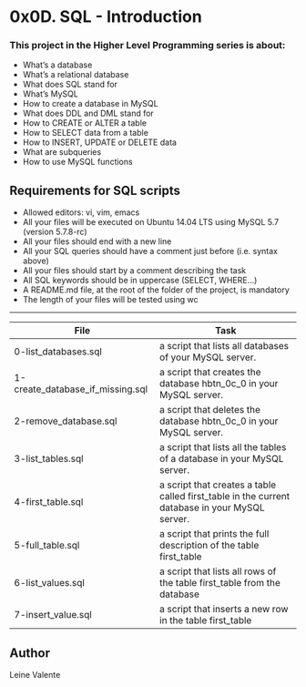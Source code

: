 # 0x0D. SQL - Introduction

### This project in the Higher Level Programming series is about:

 * What’s a database
 * What’s a relational database
 * What does SQL stand for
 * What’s MySQL
 * How to create a database in MySQL
 * What does DDL and DML stand for
 * How to CREATE or ALTER a table
 * How to SELECT data from a table
 * How to INSERT, UPDATE or DELETE data
 * What are subqueries
 * How to use MySQL functions

## Requirements for SQL scripts

 * Allowed editors: vi, vim, emacs
 * All your files will be executed on Ubuntu 14.04 LTS using MySQL 5.7 (version 5.7.8-rc)
 * All your files should end with a new line
 * All your SQL queries should have a comment just before (i.e. syntax above)
 * All your files should start by a comment describing the task
 * All SQL keywords should be in uppercase (SELECT, WHERE…)
 * A README.md file, at the root of the folder of the project, is mandatory
 * The length of your files will be tested using wc

---
File|Task
---|---
0-list_databases.sql | a script that lists all databases of your MySQL server.
1-create_database_if_missing.sql | a script that creates the database hbtn_0c_0 in your MySQL server.
2-remove_database.sql | a script that deletes the database hbtn_0c_0 in your MySQL server.
3-list_tables.sql | a script that lists all the tables of a database in your MySQL server.
4-first_table.sql | a script that creates a table called first_table in the current database in your MySQL server.
5-full_table.sql | a script that prints the full description of the table first_table
6-list_values.sql | a script that lists all rows of the table first_table from the database 
7-insert_value.sql | a script that inserts a new row in the table first_table


## Author
Leine Valente